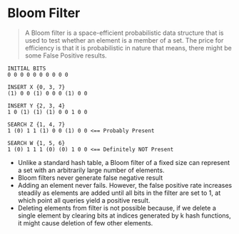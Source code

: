# Bloom Filter

> A Bloom filter is a space-efficient probabilistic data structure that is used to test whether an element is a member of a set. The price for efficiency is that it is probabilistic in nature that means, there might be some False Positive results.

```
INITIAL BITS
0 0 0 0 0 0 0 0 0 0

INSERT X {0, 3, 7}
(1) 0 0 (1) 0 0 0 (1) 0 0

INSERT Y {2, 3, 4}
1 0 (1) (1) (1) 0 0 1 0 0

SEARCH Z {1, 4, 7}
1 (0) 1 1 (1) 0 0 (1) 0 0 <== Probably Present

SEARCH W {1, 5, 6}
1 (0) 1 1 1 (0) (0) 1 0 0 <== Definitely NOT Present
```

- Unlike a standard hash table, a Bloom filter of a fixed size can represent a set with an arbitrarily large number of elements.
- Bloom filters never generate false negative result
- Adding an element never fails. However, the false positive rate increases steadily as elements are added until all bits in the filter are set to 1, at which point all queries yield a positive result.
- Deleting elements from filter is not possible because, if we delete a single element by clearing bits at indices generated by k hash functions, it might cause deletion of few other elements.